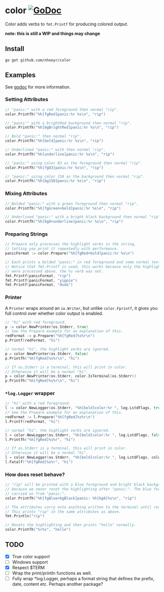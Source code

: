 # color [![GoDoc](https://godoc.org/github.com/nhooyr/color?status.svg)](https://godoc.org/github.com/nhooyr/color)

Color adds verbs to `fmt.Printf` for producing colored output.

__note: this is still a WIP and things may change__

## Install
```
go get github.com/nhooyr/color
```

## Examples
See [godoc](https://godoc.org/github.com/nhooyr/color) for more information.

### Setting Attributes
```go
// "panic:" with a red foreground then normal "rip".
color.Printfh("%h[fgRed]panic:%r %s\n", "rip")

// "panic:" with a brightRed background then normal "rip".
color.Printfh("%h[bgBrightRed]panic:%r %s\n", "rip")

// Bold "panic:" then normal "rip".
color.Printfh("%h[bold]panic:%r %s\n", "rip")

// Underlined "panic:" with then normal "rip".
color.Printfh("%h[underline]panic:%r %s\n", "rip")

// "panic:" using color 83 as the foreground then normal "rip".
color.Printfh("%h[fg83]panic:%r %s\n", "rip")

// "panic:" using color 158 as the background then normal "rip".
color.Printfh("%h[bg158]panic:%r %s\n", "rip")
```

### Mixing Attributes
```go
// Bolded "panic:" with a green foreground then normal "rip".
color.Printfh("%h[fgGreen+bold]panic:%r %s\n", "rip")

// Underlined "panic:" with a bright black background then normal "rip".
color.Printfh("%h[bg8+underline]panic:%r %s\n", "rip")
```

### Preparing Strings
```go
// Prepare only processes the highlight verbs in the string,
// letting you print it repeatedly with performance.
panicFormat := color.Prepare("%h[fgRed+bold]panic:%r %s\n")

// Each prints a bolded "panic:" in red foreground and some normal text after.
// Notice that fmt.Printf is used, this works because only the highlight verbs
// were processed above, the %s verb was not.
fmt.Printf(panicFormat, "rip")
fmt.Printf(panicFormat, "yippie")
fmt.Printf(panicFormat, "dsda")
```

### Printer
A `Printer` wraps around an `io.Writer`, but unlike `color.Fprintf`, it gives you full control over whether color output is enabled.

```go
// "hi" with red foreground.
p := color.NewPrinter(os.Stderr, true)
// See the Prepare example for an explanation of this.
redFormat := p.Prepare("%h[fgRed]%s%r\n")
p.Printf(redFormat, "hi")

// normal "hi", the highlight verbs are ignored.
p = color.NewPrinter(os.Stderr, false)
p.Printfh("%h[fgRed]%s%r\n", "hi")

// If os.Stderr is a terminal, this will print in color.
// Otherwise it will be a normal "hi".
p = color.NewPrinter(os.Stderr, color.IsTerminal(os.Stderr))
p.Printfh("%h[fgRed]%s%r\n", "hi")
```

### `*log.Logger` wrapper
```go
// "hi" with a red foreground.
l := color.NewLogger(os.Stderr, "%h[bold]color:%r ", log.LstdFlags, true)
// See the Prepare example for an explanation of this.
redFormat := l.Prepare("%h[fgRed]%s%r\n")
l.Printf(redFormat, "hi")

// normal "hi", the highlight verbs are ignored.
l = color.NewLogger(os.Stderr, "%h[bold]color:%r ", log.LstdFlags, false)
l.Printfh("%h[fgRed]%s%r", "hi")

// If os.Stderr is a terminal, this will print in color.
// Otherwise it will be a normal "hi".
l = color.NewLogger(os.Stderr, "%h[bold]color:%r ", log.LstdFlags, color.IsTerminal(os.Stderr))
l.Fatalf("%h[fgRed]%s%r", "hi")
```

### How does reset behave?
```go
// "rip" will be printed with a blue foreground and bright black background
// because we never reset the highlighting after "panic:". The blue foreground is
// carried on from "panic:".
color.Printfh("%h[fgBlue+bgBlack]panic: %h[bg8]%s\n", "rip")

// The attributes carry onto anything written to the terminal until reset.
// This prints "rip" in the same attributes as above.
fmt.Println("rip")

// Resets the highlighting and then prints "hello" normally.
color.Printfh("%r%s", "hello")
```

## TODO
- [x] True color support
- [ ] Windows support
- [x] Respect $TERM
- [ ] Wrap the print/println functions as well.
- [ ] Fully wrap \*log.Logger, perhaps a format string that defines the prefix, date, content etc. Perhaps another package?
